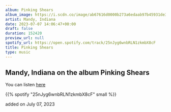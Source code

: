 ```yaml
---
album: Pinking Shears
album_image: https://i.scdn.co/image/ab67616d0000b273a6edaab97b45931de3a2c8b0
artist: Mandy, Indiana
date: 2023-07-07 14:06:47+00:00
draft: false
duration: 152420
preview_url: null
spotify_url: https://open.spotify.com/track/25nJyg6wnbRLN1zkmbX8cF
title: Pinking Shears
type: music
---
```



## Mandy, Indiana on the album Pinking Shears

You can listen [here](https://open.spotify.com/track/25nJyg6wnbRLN1zkmbX8cF)

{{% spotify "25nJyg6wnbRLN1zkmbX8cF" small %}}

added on July 07, 2023